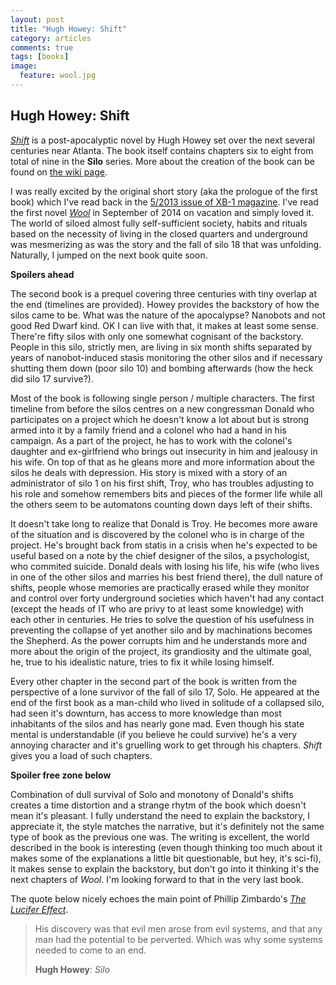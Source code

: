 ```yaml
---
layout: post
title: "Hugh Howey: Shift"
category: articles
comments: true
tags: [books]
image:
  feature: wool.jpg
---
```


## Hugh Howey: Shift

_[Shift](https://www.goodreads.com/book/show/17391185-shift "GoodReads")_ is a post-apocalyptic novel by Hugh Howey set over the next several centuries near Atlanta. The book itself contains chapters six to eight from total of nine in the **Silo** series. More about the creation of the book can be found on [the wiki page](http://en.wikipedia.org/wiki/Silo_%28series%29 "Wikipedia").

I was really excited by the original short story (aka the prologue of the first book) which I've read back in the [5/2013 issue of XB-1 magazine](http://www.casopisxb1.cz/obsahy/obsah-xb-1-52013/). I've read the first novel _[Wool](https://www.goodreads.com/book/show/13453029-wool-omnibus "GoodReads")_ in September of 2014 on vacation and simply loved it. The world of siloed almost fully self-sufficient society, habits and rituals based on the necessity of living in the closed quarters and underground was mesmerizing as was the story and the fall of silo 18 that was unfolding. Naturally, I jumped on the next book quite soon.

**Spoilers ahead**

The second book is a prequel covering three centuries with tiny overlap at the end (timelines are provided). Howey provides the backstory of how the silos came to be. What was the nature of the apocalypse? Nanobots and not good Red Dwarf kind. OK I can live with that, it makes at least some sense. There're fifty silos with only one somewhat cognisant of the backstory. People in this silo, strictly men, are living in six month shifts separated by years of nanobot-induced stasis monitoring the other silos and if necessary shutting them down (poor silo 10) and bombing afterwards (how the heck did silo 17 survive?).

Most of the book is following single person / multiple characters. The first timeline from before the silos centres on a new congressman Donald who participates on a project which he doesn't know a lot about but is strong armed into it by a family friend and a colonel who had a hand in his campaign. As a part of the project, he has to work with the colonel's daughter and ex-girlfriend who brings out insecurity in him and jealousy in his wife. On top of that as he gleans more and more information about the silos he deals with depression. His story is mixed with a story of an administrator of silo 1 on his first shift, Troy, who has troubles adjusting to his role and somehow remembers bits and pieces of the former life while all the others seem to be automatons counting down days left of their shifts. 

It doesn't take long to realize that Donald is Troy. He becomes more aware of the situation and is discovered by the colonel who is in charge of the project. He's brought back from statis in a crisis when he's expected to be useful based on a note by the chief designer of the silos, a psychologist, who commited suicide. Donald deals with losing his life, his wife (who lives in one of the other silos and marries his best friend there), the dull nature of shifts, people whose memories are practically erased while they monitor and control over forty underground societies which haven't had any contact (except the heads of IT who are privy to at least some knowledge) with each other in centuries. He tries to solve the question of his usefulness in preventing the collapse of yet another silo and by machinations becomes the Shepherd. As the power corrupts him and he understands more and more about the origin of the project, its grandiosity and the ultimate goal, he, true to his idealistic nature, tries to fix it while losing himself.

Every other chapter in the second part of the book is written from the perspective of a lone survivor of the fall of silo 17, Solo. He appeared at the end of the first book as a man-child who lived in solitude of a collapsed silo, had seen it's downturn, has access to more knowledge than most inhabitants of the silos and has nearly gone mad. Even though his state mental is understandable (if you believe he could survive) he's a very annoying character and it's gruelling work to get through his chapters. _Shift_ gives you a load of such chapters.

**Spoiler free zone below**

Combination of dull survival of Solo and monotony of Donald's shifts creates a time distortion and a strange rhytm of the book which doesn't mean it's pleasant. I fully understand the need to explain the backstory, I appreciate it, the style matches the narrative, but it's definitely not the same type of book as the previous one was. The writing is excellent, the world described in the book is interesting (even though thinking too much about it makes some of the explanations a little bit questionable, but hey, it's sci-fi), it makes sense to explain the backstory, but don't go into it thinking it's the next chapters of _Wool_. I'm looking forward to that in the very last book.

The quote below nicely echoes the main point of Phillip Zimbardo's _[The Lucifer Effect](https://www.goodreads.com/book/show/359194.The_Lucifer_Effect "GoodReads")_.

> His discovery was that evil men arose from evil systems, and that any man had the potential to be perverted. Which was why some systems needed to come to an end.
>
> **Hugh Howey**: _Silo_
